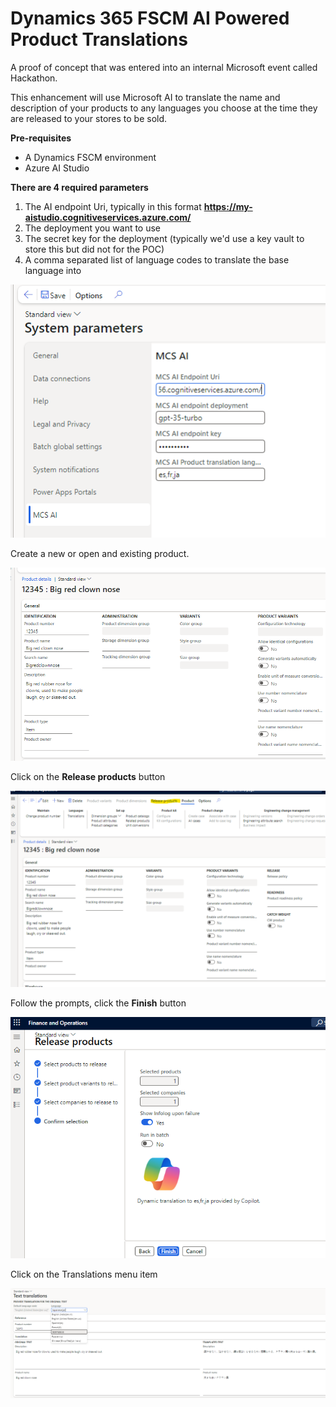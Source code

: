 # Dynamics 365 FSCM AI Powered Product Translations 

A proof of concept that was entered into an internal Microsoft event called Hackathon.

This enhancement will use Microsoft AI to translate the name and description of your products to any languages you choose at the time they are released to your stores to be sold.

**Pre-requisites**
- A Dynamics FSCM environment
- Azure AI Studio

**There are 4 required parameters**

1. The AI endpoint Uri, typically in this format **https://my-aistudio.cognitiveservices.azure.com/**
2. The deployment you want to use
3. The secret key for the deployment (typically we'd use a key vault to store this but did not for the POC)
4. A comma separated list of language codes to translate the base language into

![image.png](Images/image-5152fb5b-44b1-43b4-a0a1-c628a7960bf5.png)

Create a new or open and existing product.

![image.png](Images/image-939d6126-cc31-4540-a681-6ab49b811dba.png)

Click on the **Release products** button

![image.png](Images/image-c5181311-03df-4990-9faf-d943391ca86b.png)

Follow the prompts, click the **Finish** button

![image.png](Images/image-fae3301f-f424-4ec4-9571-c6b82e651d50.png)

Click on the Translations menu item

![image.png](Images/image-7ac3144c-2891-4a42-abdb-20982ac3f65d.png)
